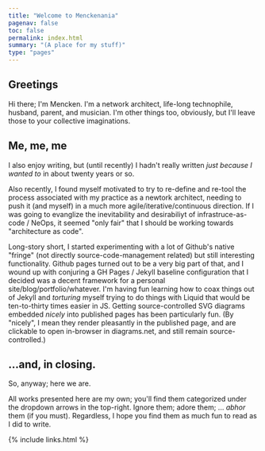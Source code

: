 ```yaml
---
title: "Welcome to Menckenania"
pagenav: false
toc: false
permalink: index.html
summary: "(A place for my stuff)"
type: "pages"
---
```


<div class="container-fluid">
	<div class="row flex-wrap">
		<div class="col ps-md-4"></div>
		<main class="col menck-main ps-md-2">

## Greetings

Hi there; I'm Mencken.  I'm a network architect, life-long technophile, husband, parent, and musician.  I'm other things too, obviously, but I'll leave those to your collective imaginations.

## Me, me, me

I also enjoy writing, but (until recently) I hadn't really written *just because I wanted to* in about twenty years or so.

Also recently, I found myself motivated to try to re-define and re-tool the process associated with my practice as a newtork architect, needing to push it (and myself) in a much more agile/iterative/continuous direction.  If I was going to evanglize the inevitability and desirabiliyt of infrastruce-as-code / NeOps, it seemed "only fair" that I should be working towards "architecture as code".

Long-story short, I started experimenting with a lot of Github's native "fringe" (not directly source-code-management related) but still interesting functionality.  Github pages turned out to be a very big part of that, and I wound up with conjuring a GH Pages / Jekyll baseline configuration that I decided was a decent framework for a personal site/blog/portfolio/whatever.  I'm having fun learning how to coax things out of Jekyll and *torturing* myself trying to do things with Liquid that would be ten-to-thirty times easier in JS.  Getting source-controlled SVG diagrams embedded *nicely* into published pages has been particularly fun.  (By "nicely", I mean they render pleasantly in the published page, and are clickable to open in-browser in diagrams.net, and still remain source-controlled.)

## ...and, in closing.

So, anyway; here we are.

All works presented here are my own; you'll find them categorized under the dropdown arrows in the top-right.  Ignore them; adore them; ... *abhor* them (if you must).  Regardless, I hope you find them as much fun to read as I did to write.

{% include links.html %}

</main>
<div class="col ps-md-4"></div>
</div>
</div>
